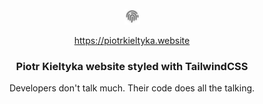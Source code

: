 <div align="center">

<img src="https://raw.githubusercontent.com/PiotrKieltyka/website/master/src/assets/favicon.webp" alt="Piotr Kieltyka Logo" width="25" style="margin-top: 25px">

<https://piotrkieltyka.website>

### Piotr Kieltyka website styled with TailwindCSS

Developers don't talk much. Their code does all the talking.

</div>
